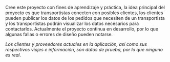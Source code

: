 Cree este proyecto con fines de aprendizaje y práctica, la idea principal del proyecto es que transportistas conecten con posibles clientes, los clientes pueden publicar los datos de los pedidos que necesiten de un transportista y los transportistas podrán visualizar los datos necesarios para contactarlos.
Actualmente el proyecto continua en desarrollo, por lo que algunas fallas o errores de diseño pueden notarse.

*Los clientes y proveedores actuales en la aplicación, así como sus respectivos viajes e información, son datos de prueba, por lo que ninguno es real*.
